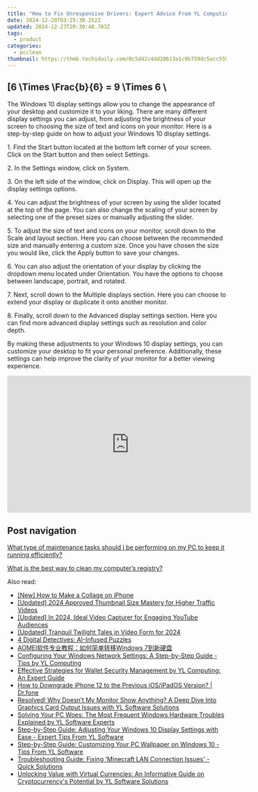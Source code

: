```yaml
---
title: "How to Fix Unresponsive Drivers: Expert Advice From YL Computing"
date: 2024-12-20T03:25:30.252Z
updated: 2024-12-23T20:30:48.783Z
tags:
  - product
categories:
  - pcclean
thumbnail: https://thmb.techidaily.com/0c5d42c4dd20613a1c9b759dc5acc559eb281ce843e00a8afd9a49d32774540a.jpg
---
```


## \[6 \Times \Frac{b}{6} = 9 \Times 6 \

The Windows 10 display settings allow you to change the appearance of your desktop and customize it to your liking. There are many different display settings you can adjust, from adjusting the brightness of your screen to choosing the size of text and icons on your monitor. Here is a step-by-step guide on how to adjust your Windows 10 display settings. 

1\. Find the Start button located at the bottom left corner of your screen. Click on the Start button and then select Settings.

2\. In the Settings window, click on System.

3\. On the left side of the window, click on Display. This will open up the display settings options. 

4\. You can adjust the brightness of your screen by using the slider located at the top of the page. You can also change the scaling of your screen by selecting one of the preset sizes or manually adjusting the slider.

5\. To adjust the size of text and icons on your monitor, scroll down to the Scale and layout section. Here you can choose between the recommended size and manually entering a custom size. Once you have chosen the size you would like, click the Apply button to save your changes.

6\. You can also adjust the orientation of your display by clicking the dropdown menu located under Orientation. You have the options to choose between landscape, portrait, and rotated.

7\. Next, scroll down to the Multiple displays section. Here you can choose to extend your display or duplicate it onto another monitor.

8\. Finally, scroll down to the Advanced display settings section. Here you can find more advanced display settings such as resolution and color depth. 

By making these adjustments to your Windows 10 display settings, you can customize your desktop to fit your personal preference. Additionally, these settings can help improve the clarity of your monitor for a better viewing experience.

<!-- affiliate ads begin -->
<iframe width="560" height="315" src="https://www.youtube.com/embed/dKjioJQaUh8?si=Ls_AeuvGsSyL5ny2" title="YouTube video player" frameborder="0" allow="accelerometer; autoplay; clipboard-write; encrypted-media; gyroscope; picture-in-picture; web-share" referrerpolicy="strict-origin-when-cross-origin" allowfullscreen></iframe>
<!-- affiliate ads end -->

## Post navigation

[What type of maintenance tasks should I be performing on my PC to keep it running efficiently?](https://tools.techidaily.com/pcclean/products/)

[What is the best way to clean my computer’s registry?](https://tools.techidaily.com/pcclean/products/)

<ins class="adsbygoogle"
     style="display:block"
     data-ad-format="autorelaxed"
     data-ad-client="ca-pub-7571918770474297"
     data-ad-slot="1223367746"></ins>

<ins class="adsbygoogle"
     style="display:block"
     data-ad-client="ca-pub-7571918770474297"
     data-ad-slot="8358498916"
     data-ad-format="auto"
     data-full-width-responsive="true"></ins>

<span class="atpl-alsoreadstyle">Also read:</span>
<div><ul>
<li><a href="https://some-techniques.techidaily.com/new-how-to-make-a-collage-on-iphone/"><u>[New] How to Make a Collage on iPhone</u></a></li>
<li><a href="https://youtube-docs.techidaily.com/ed-2024-approved-thumbnail-size-mastery-for-higher-traffic-videos/"><u>[Updated] 2024 Approved Thumbnail Size Mastery for Higher Traffic Videos</u></a></li>
<li><a href="https://youtube-sure.techidaily.com/ed-in-2024-ideal-video-capturer-for-engaging-youtube-audiences/"><u>[Updated] In 2024, Ideal Video Capturer for Engaging YouTube Audiences</u></a></li>
<li><a href="https://fox-links.techidaily.com/updated-tranquil-twilight-tales-in-video-form-for-2024/"><u>[Updated] Tranquil Twilight Tales in Video Form for 2024</u></a></li>
<li><a href="https://games-able.techidaily.com/4-digital-detectives-ai-infused-puzzles/"><u>4 Digital Detectives: AI-Infused Puzzles</u></a></li>
<li><a href="https://fox-search.techidaily.com/aomeiwindows-7/"><u>AOMEI软件专业教程：如何简单转移Windows 7到新硬盘</u></a></li>
<li><a href="https://win-updates.techidaily.com/configuring-your-windows-network-settings-a-step-by-step-guide-tips-by-yl-computing/"><u>Configuring Your Windows Network Settings: A Step-by-Step Guide - Tips by YL Computing</u></a></li>
<li><a href="https://win-updates.techidaily.com/effective-strategies-for-wallet-security-management-by-yl-computing-an-expert-guide/"><u>Effective Strategies for Wallet Security Management by YL Computing: An Expert Guide</u></a></li>
<li><a href="https://blog-min.techidaily.com/how-to-downgrade-iphone-12-to-the-previous-iosipados-version-drfone-by-drfone-ios-system-repair-ios-system-repair/"><u>How to Downgrade iPhone 12 to the Previous iOS/iPadOS Version? | Dr.fone</u></a></li>
<li><a href="https://win-updates.techidaily.com/resolved-why-doesnt-my-monitor-show-anything-a-deep-dive-into-graphics-card-output-issues-with-yl-software-solutions/"><u>Resolved! Why Doesn’t My Monitor Show Anything? A Deep Dive Into Graphics Card Output Issues with YL Software Solutions</u></a></li>
<li><a href="https://win-updates.techidaily.com/solving-your-pc-woes-the-most-frequent-windows-hardware-troubles-explained-by-yl-software-experts/"><u>Solving Your PC Woes: The Most Frequent Windows Hardware Troubles Explained by YL Software Experts</u></a></li>
<li><a href="https://win-updates.techidaily.com/step-by-step-guide-adjusting-your-windows-10-display-settings-with-ease-expert-tips-from-yl-software/"><u>Step-by-Step Guide: Adjusting Your Windows 10 Display Settings with Ease - Expert Tips From YL Software</u></a></li>
<li><a href="https://win-updates.techidaily.com/step-by-step-guide-customizing-your-pc-wallpaper-on-windows-10-tips-from-yl-software/"><u>Step-by-Step Guide: Customizing Your PC Wallpaper on Windows 10 - Tips From YL Software</u></a></li>
<li><a href="https://common-error.techidaily.com/troubleshooting-guide-fixing-minecraft-lan-connection-issues-quick-solutions/"><u>Troubleshooting Guide: Fixing 'Minecraft LAN Connection Issues' - Quick Solutions</u></a></li>
<li><a href="https://win-updates.techidaily.com/unlocking-value-with-virtual-currencies-an-informative-guide-on-cryptocurrencys-potential-by-yl-software-solutions/"><u>Unlocking Value with Virtual Currencies: An Informative Guide on Cryptocurrency's Potential by YL Software Solutions</u></a></li>
</ul></div>

